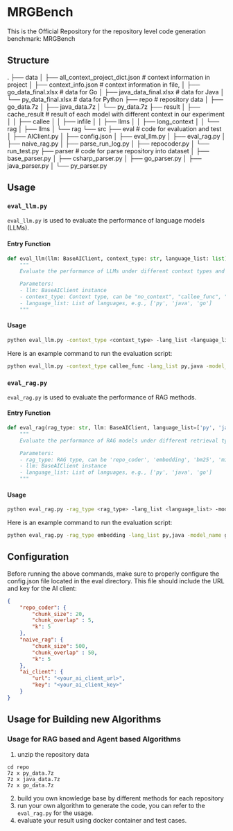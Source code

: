 # MRGBench
This is the Official Repository for the repository level code generation benchmark: MRGBench

## Structure
.
├── data
│   ├── all_context_project_dict.json  # context information in project
│   ├── context_info.json # context information in file, 
│   ├── go_data_final.xlsx # data for Go
│   ├── java_data_final.xlsx # data for Java
│   └── py_data_final.xlsx # data for Python
├── repo # repository data
│   ├── go_data.7z
│   ├── java_data.7z
│   └── py_data.7z
├── result 
│   ├── cache_result # result of each model with different context in our experiment
│   │   ├── callee
│   │   ├── infile
│   │   ├── llms
│   │   ├── long_context
│   │   └── rag
│   ├── llms 
│   └── rag
└── src
    ├── eval  # code for evaluation and test 
    │   ├── AIClient.py
    │   ├── config.json
    │   ├── eval_llm.py
    │   ├── eval_rag.py
    │   ├── naive_rag.py
    │   ├── parse_run_log.py
    │   ├── repocoder.py
    │   └── run_test.py
    ├── parser  # code for parse repository into dataset
    │   ├── base_parser.py
    │   ├── csharp_parser.py
    │   ├── go_parser.py
    │   ├── java_parser.py
    │   └── py_parser.py

## Usage

### `eval_llm.py`

`eval_llm.py` is used to evaluate the performance of language models (LLMs).

#### Entry Function

```python
def eval_llm(llm: BaseAIClient, context_type: str, language_list: list):
    """
    Evaluate the performance of LLMs under different context types and languages.

    Parameters:
    - llm: BaseAIClient instance
    - context_type: Context type, can be "no_context", "callee_func", "callee_sig", "in_file", "project"
    - language_list: List of languages, e.g., ['py', 'java', 'go']
    """
```

#### Usage
```bash
python eval_llm.py -context_type <context_type> -lang_list <language_list> -model_name <model_name>
```
Here is an example command to run the evaluation script:
```bash
python eval_llm.py -context_type callee_func -lang_list py,java -model_name gpt-3.5-turbo
```
### `eval_rag.py`
`eval_rag.py` is used to evaluate the performance of RAG methods.
#### Entry Function
```python
def eval_rag(rag_type: str, llm: BaseAIClient, language_list=['py', 'java', 'go']):
    """
    Evaluate the performance of RAG models under different retrieval types and languages.

    Parameters:
    - rag_type: RAG type, can be 'repo_coder', 'embedding', 'bm25', 'mix'
    - llm: BaseAIClient instance
    - language_list: List of languages, e.g., ['py', 'java', 'go']
    """
```
#### Usage
```bash
python eval_rag.py -rag_type <rag_type> -lang_list <language_list> -model_name <model_name>
```
Here is an example command to run the evaluation script:
```bash
python eval_rag.py -rag_type embedding -lang_list py,java -model_name gpt-3.5-turbo
```
## Configuration
Before running the above commands, make sure to properly configure the config.json file located in the eval directory. This file should include the URL and key for the AI client:
```json
{
    "repo_coder": {
        "chunk_size": 20,
        "chunk_overlap" : 5,
        "k": 5
    },
    "naive_rag": {
        "chunk_size": 500,
        "chunk_overlap" : 50,
        "k": 5
    },
    "ai_client": {
        "url": "<your_ai_client_url>",
        "key": "<your_ai_client_key>"
    }
}
```

## Usage for Building new Algorithms
### Usage for RAG based and Agent based Algorithms
1. unzip the repository data
```
cd repo
7z x py_data.7z
7z x java_data.7z
7z x go_data.7z
```
2. build you own knowledge base by different methods for each repository
3. run your own algorithm to generate the code, you can refer to the `eval_rag.py` for the usage.
4. evaluate your result using docker container and test cases.
